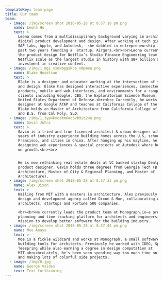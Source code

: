 ```yaml
---
templateKey: team-page
title: Our team
team:
  - image: /img/screen shot 2018-05-28 at 8.57.18 pm.png
    name: Leona Hu
    text: >
      Leona comes from a multidisciplinary background varying in architecture,
      digital product development and design. After working at tech giants like
      SAP labs, Apple, and Autodesk,  she dabbled in entrepreneurship in the
      past two years founding a  startup, Airgora.<br><br>Leona currently leads
      the product design for Netflix’s Studio Finance Engineering team to help
      Netflix scale as the largest studio in history with $8+ billion annual
      investment in creative content.
  - image: /img/1_mg1_sxmkbggskcp_n8pmma.png
    name: Blake Hudelson
    text: >
      Blake is a designer and educator working at the intersection of technology
      and design. Blake has designed interactive experiences, connected
      products, mobile and web interfaces, and environments for a range of
      clients including Google, CBS, the Exploratorium Science Museum, and the
      United States Department of Defense.<br><br> Currently, he works as a
      designer at Google ATAP and teaches at California College of the Arts.
      Blake holds an Master of Architecture from California College of the Arts
      and B.S. from Cal Poly, SLO.
  - image: /img/1_3yp4kxcdtm6oc3vb9it2wa.png
    name: Gavin Johns
    text: >
      Gavin is a tried and true licensed architect & urban designer with 10
      years of industry experience building homes across the U.S, schools in San
      Francisco, and cities in China. After hanging up his mayline, he started
      designing web experiences & special projects at Autodesk where he focused
      on growth.<br><br>


      He is now rethinking real estate deals at VC backed startup Dealpath as a
      product designer. Gavin holds three degrees from Georgia Tech (B.S in
      Architecture, Master of City & Regional Planning, and Master of
      Architecture).
  - image: /img/screen shot 2018-05-28 at 8.57.33 pm.png
    name: Alex Dixon
    text: >
      Hailing from MIT with a masters in architecture, Alex previously ran a
      design and development agency called Dixon & Moe, collaborating with
      architects, startups and Fortune 500 companies.

      <br><br>He currently leads the product team at Monograph.io—a project
      planning and time tracking platform for architects and engineers—with the
      mission to develop better software for the building industry.
  - image: /img/screen shot 2018-05-28 at 8.57.44 pm.png
    name: Moe Amaya
    text: >-
      Moe is a fickle wildcard and works at Monograph, a small software company
      building tools for architects. Previously he worked with IDEO, Spoke, and
      Teespring while also earning a degree in design computation at
      MIT.<br><br>Lately, he's been seen spending way too much time on Twitter
      and making lots of colorful side projects.
  - image: /img/0.jpg
    name: George Valdes
    text: Text forthcoming
---
```


